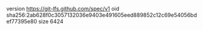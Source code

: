 version https://git-lfs.github.com/spec/v1
oid sha256:2ab628f0c3057132036e9403e491605eed889852c12c69e54056bdef77395e80
size 6424
